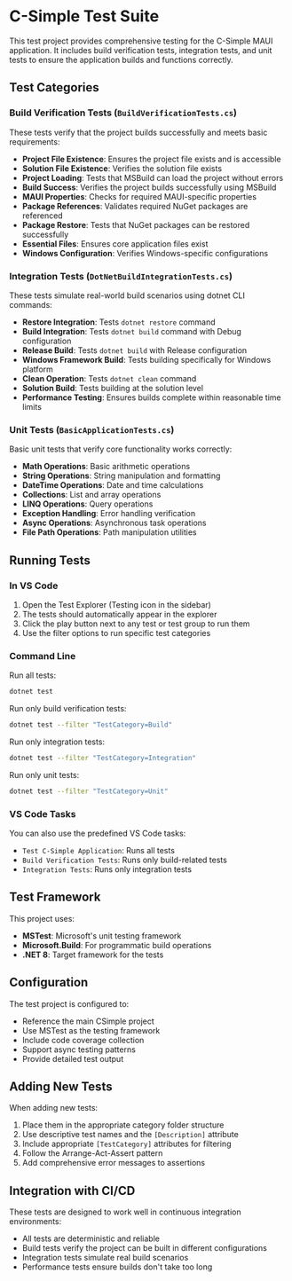 # C-Simple Test Suite

This test project provides comprehensive testing for the C-Simple MAUI application. It includes build verification tests, integration tests, and unit tests to ensure the application builds and functions correctly.

## Test Categories

### Build Verification Tests (`BuildVerificationTests.cs`)
These tests verify that the project builds successfully and meets basic requirements:

- **Project File Existence**: Ensures the project file exists and is accessible
- **Solution File Existence**: Verifies the solution file exists
- **Project Loading**: Tests that MSBuild can load the project without errors
- **Build Success**: Verifies the project builds successfully using MSBuild
- **MAUI Properties**: Checks for required MAUI-specific properties
- **Package References**: Validates required NuGet packages are referenced
- **Package Restore**: Tests that NuGet packages can be restored successfully
- **Essential Files**: Ensures core application files exist
- **Windows Configuration**: Verifies Windows-specific configurations

### Integration Tests (`DotNetBuildIntegrationTests.cs`)
These tests simulate real-world build scenarios using dotnet CLI commands:

- **Restore Integration**: Tests `dotnet restore` command
- **Build Integration**: Tests `dotnet build` command with Debug configuration
- **Release Build**: Tests `dotnet build` with Release configuration
- **Windows Framework Build**: Tests building specifically for Windows platform
- **Clean Operation**: Tests `dotnet clean` command
- **Solution Build**: Tests building at the solution level
- **Performance Testing**: Ensures builds complete within reasonable time limits

### Unit Tests (`BasicApplicationTests.cs`)
Basic unit tests that verify core functionality works correctly:

- **Math Operations**: Basic arithmetic operations
- **String Operations**: String manipulation and formatting
- **DateTime Operations**: Date and time calculations
- **Collections**: List and array operations
- **LINQ Operations**: Query operations
- **Exception Handling**: Error handling verification
- **Async Operations**: Asynchronous task operations
- **File Path Operations**: Path manipulation utilities

## Running Tests

### In VS Code
1. Open the Test Explorer (Testing icon in the sidebar)
2. The tests should automatically appear in the explorer
3. Click the play button next to any test or test group to run them
4. Use the filter options to run specific test categories

### Command Line
Run all tests:
```bash
dotnet test
```

Run only build verification tests:
```bash
dotnet test --filter "TestCategory=Build"
```

Run only integration tests:
```bash
dotnet test --filter "TestCategory=Integration"
```

Run only unit tests:
```bash
dotnet test --filter "TestCategory=Unit"
```

### VS Code Tasks
You can also use the predefined VS Code tasks:
- `Test C-Simple Application`: Runs all tests
- `Build Verification Tests`: Runs only build-related tests
- `Integration Tests`: Runs only integration tests

## Test Framework
This project uses:
- **MSTest**: Microsoft's unit testing framework
- **Microsoft.Build**: For programmatic build operations
- **.NET 8**: Target framework for the tests

## Configuration
The test project is configured to:
- Reference the main CSimple project
- Use MSTest as the testing framework
- Include code coverage collection
- Support async testing patterns
- Provide detailed test output

## Adding New Tests
When adding new tests:
1. Place them in the appropriate category folder structure
2. Use descriptive test names and the `[Description]` attribute
3. Include appropriate `[TestCategory]` attributes for filtering
4. Follow the Arrange-Act-Assert pattern
5. Add comprehensive error messages to assertions

## Integration with CI/CD
These tests are designed to work well in continuous integration environments:
- All tests are deterministic and reliable
- Build tests verify the project can be built in different configurations
- Integration tests simulate real build scenarios
- Performance tests ensure builds don't take too long
